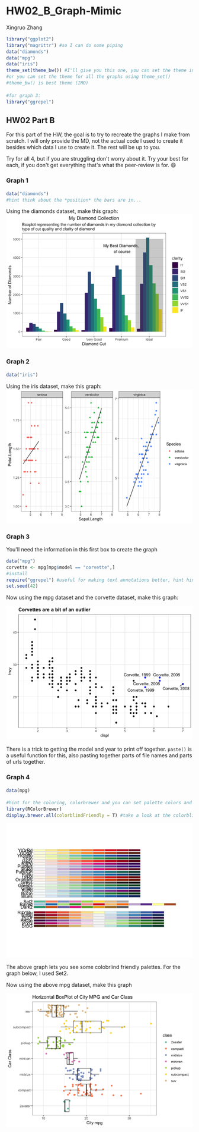 HW02\_B\_Graph-Mimic
================
Xingruo Zhang

``` r
library("ggplot2")
library("magrittr") #so I can do some piping
data("diamonds")
data("mpg")
data("iris")
theme_set(theme_bw()) #I'll give you this one, you can set the theme individually for graphs
#or you can set the theme for all the graphs using theme_set()
#theme_bw() is best theme (IMO)

#for graph 3:
library("ggrepel")
```

HW02 Part B
-----------

For this part of the HW, the goal is to try to recreate the graphs I make from scratch. I will only provide the MD, not the actual code I used to create it besides which data I use to create it. The rest will be up to you.

Try for all 4, but if you are struggling don't worry about it. Try your best for each, if you don't get everything that's what the peer-review is for. :smile:

### Graph 1

``` r
data("diamonds")
#hint think about the *position* the bars are in...
```

Using the diamonds dataset, make this graph: ![](HW02_B_Mimic_starter_files/figure-markdown_github/graph1%20code-1.png)

### Graph 2

``` r
data("iris")
```

Using the iris dataset, make this graph: ![](HW02_B_Mimic_starter_files/figure-markdown_github/graph%202%20code-1.png)

### Graph 3

You'll need the information in this first box to create the graph

``` r
data("mpg")
corvette <- mpg[mpg$model == "corvette",]
#install
require("ggrepel") #useful for making text annotations better, hint hint
set.seed(42)
```

Now using the mpg dataset and the corvette dataset, make this graph:

![](HW02_B_Mimic_starter_files/figure-markdown_github/graoh%203%20code-1.png)

There is a trick to getting the model and year to print off together. `paste()` is a useful function for this, also pasting together parts of file names and parts of urls together.

### Graph 4

``` r
data(mpg)

#hint for the coloring, colorbrewer and you can set palette colors and make your graphs colorblind friendly
library(RColorBrewer)
display.brewer.all(colorblindFriendly = T) #take a look at the colorblindfriendly options
```

![](HW02_B_Mimic_starter_files/figure-markdown_github/unnamed-chunk-4-1.png)

The above graph lets you see some colobrlind friendly palettes. For the graph below, I used Set2.

Now using the above mpg dataset, make this graph

![](HW02_B_Mimic_starter_files/figure-markdown_github/graph%204%20code-1.png)

